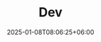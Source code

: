 ---
title: "Dev"
date: 2025-01-08T08:06:25+06:00
description: 프로젝트, 개발, 환경 설정등 프로그래밍에 관련된 모든 내용을 다룹니다.
hero: ./hero.gif
menu:
  sidebar:
    name: Dev
    identifier: dev
    weight: 3
categories: ["Dev"]
---
